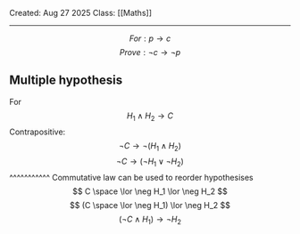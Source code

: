 Created: Aug 27 2025
Class: [[Maths]] 
- - -
$$
For: p\rightarrow c
$$
$$
Prove: \neg c \rightarrow \neg p
$$
## Multiple hypothesis
For 
$$
H_1 \wedge H_2 \rightarrow C
$$
Contrapositive:
$$
\neg C \rightarrow \neg(H_1 \land H_2)
$$
$$
\neg C \rightarrow (\neg H_1 \lor \neg H_2)
$$
                                     ^^^^^^^^^^^ Commutative law can be used to reorder hypothesises
$$
C \space \lor \neg H_1 \lor \neg H_2
$$
$$
(C \space \lor  \neg H_1) \lor \neg H_2
$$
$$
(\neg C \land H_1) \rightarrow \neg H_2
$$
